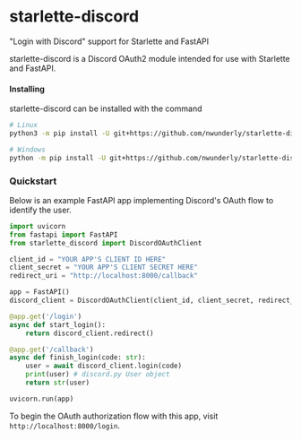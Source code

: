 # starlette-discord
 "Login with Discord" support for Starlette and FastAPI

starlette-discord is a Discord OAuth2 module intended for use with Starlette and FastAPI.


#### Installing

starlette-discord can be installed with the command

```sh
# Linux
python3 -m pip install -U git+https://github.com/nwunderly/starlette-discord

# Windows
python -m pip install -U git+https://github.com/nwunderly/starlette-discord
```


### Quickstart

Below is an example FastAPI app implementing Discord's OAuth flow to identify the user.

```py
import uvicorn
from fastapi import FastAPI
from starlette_discord import DiscordOAuthClient

client_id = "YOUR APP'S CLIENT ID HERE"
client_secret = "YOUR APP'S CLIENT SECRET HERE"
redirect_uri = "http://localhost:8000/callback"

app = FastAPI()
discord_client = DiscordOAuthClient(client_id, client_secret, redirect_uri)

@app.get('/login')
async def start_login():
    return discord_client.redirect()

@app.get('/callback')
async def finish_login(code: str):
    user = await discord_client.login(code)
    print(user) # discord.py User object
    return str(user)

uvicorn.run(app)
```

To begin the OAuth authorization flow with this app, visit `http://localhost:8000/login`.
